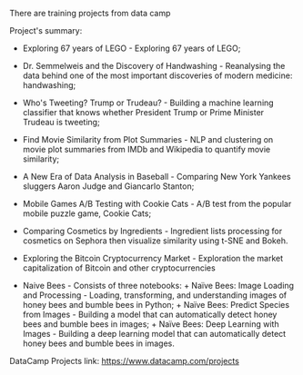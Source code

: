 
There are training projects from data camp

Project's summary:



- Exploring 67 years of LEGO - Exploring 67 years of LEGO;

- Dr. Semmelweis and the Discovery of Handwashing - Reanalysing the data behind one of the most important discoveries of modern medicine: handwashing;

- Who's Tweeting? Trump or Trudeau? - Building a machine learning classifier that knows whether President Trump or Prime Minister Trudeau is tweeting;

- Find Movie Similarity from Plot Summaries - NLP and clustering on movie plot summaries from IMDb and Wikipedia to quantify movie similarity;

- A New Era of Data Analysis in Baseball - Comparing New York Yankees sluggers Aaron Judge and Giancarlo Stanton;

- Mobile Games A/B Testing with Cookie Cats - A/B test from the popular mobile puzzle game, Cookie Cats;

- Comparing Cosmetics by Ingredients - Ingredient lists processing for cosmetics on Sephora then visualize similarity using t-SNE and Bokeh.

- Exploring the Bitcoin Cryptocurrency Market - Exploration the market capitalization of Bitcoin and other cryptocurrencies

- Naive Bees - Consists of three notebooks:
              + Naïve Bees: Image Loading and Processing - Loading, transforming, and understanding images of honey bees and bumble bees in Python;
              + Naïve Bees: Predict Species from Images - Building a model that can automatically detect honey bees and bumble bees in images;
              + Naïve Bees: Deep Learning with Images - Building a deep learning model that can automatically detect honey bees and bumble bees in images.

DataCamp Projects link: https://www.datacamp.com/projects
